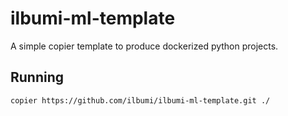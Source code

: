 # ilbumi-ml-template
A simple copier template to produce dockerized python projects.

## Running

```bash
copier https://github.com/ilbumi/ilbumi-ml-template.git ./
```

